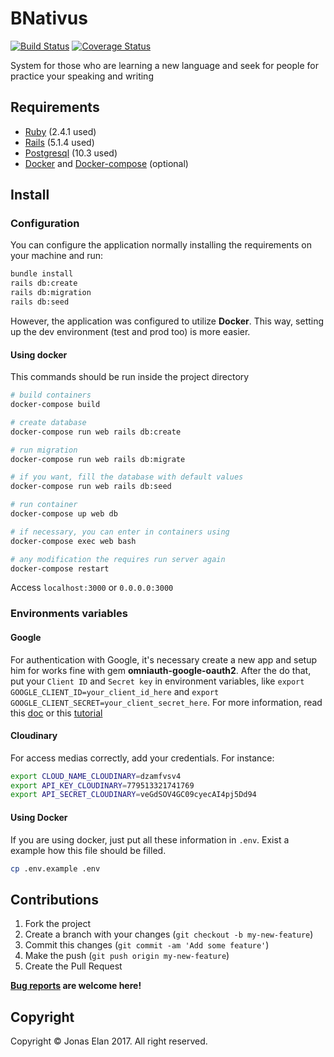 # BNativus

[![Build Status](https://travis-ci.org/jonaselan/BNativus.svg?branch=master)](https://travis-ci.org/jonaselan/BNativus)
[![Coverage Status](https://coveralls.io/repos/github/jonaselan/BNativus/badge.svg)](https://coveralls.io/github/jonaselan/BNativus)

System for those who are learning a new language and seek for people for practice your speaking and writing

## Requirements

* [Ruby](https://www.ruby-lang.org) (2.4.1 used)
* [Rails](http://rubyonrails.org/)  (5.1.4 used)
* [Postgresql](https://www.postgresql.org/) (10.3 used)
* [Docker](https://docs.docker.com/install/) and [Docker-compose](https://docs.docker.com/compose/install/) (optional)

## Install

### Configuration

You can configure the application normally installing the requirements on your machine and run:

```bash
bundle install
rails db:create
rails db:migration
rails db:seed
```

However, the application was configured to utilize **Docker**. This way, setting up the dev environment (test and prod too) is more easier.

#### Using docker

This commands should be run inside the project directory 

```bash
# build containers
docker-compose build

# create database
docker-compose run web rails db:create

# run migration 
docker-compose run web rails db:migrate

# if you want, fill the database with default values
docker-compose run web rails db:seed

# run container
docker-compose up web db

# if necessary, you can enter in containers using
docker-compose exec web bash

# any modification the requires run server again
docker-compose restart
```

Access `localhost:3000` or `0.0.0.0:3000`

### Environments variables

#### Google
For authentication with Google, it's necessary create a new app and setup him for works fine with gem **omniauth-google-oauth2**. After the do that, put your `Client ID` and `Secret key` in environment variables, like `export GOOGLE_CLIENT_ID=your_client_id_here` and `export GOOGLE_CLIENT_SECRET=your_client_secret_here`. For more information, read this [doc](https://github.com/zquestz/omniauth-google-oauth2) or this [tutorial](https://www.interexchange.org/articles/engineering/lets-devise-google-oauth-login/#setting-everything-up)

#### Cloudinary
For access medias correctly, add your credentials. For instance:

```bash
export CLOUD_NAME_CLOUDINARY=dzamfvsv4
export API_KEY_CLOUDINARY=779513321741769
export API_SECRET_CLOUDINARY=veGdSOV4GC09cyecAI4pj5Dd94
```

#### Using Docker

If you are using docker, just put all these information in `.env`. Exist a example how this file should be filled. 

```bash
cp .env.example .env
```

## Contributions

1. Fork the project
2. Create a branch with your changes (`git checkout -b my-new-feature`)
3. Commit this changes (`git commit -am 'Add some feature'`)
4. Make the push (`git push origin my-new-feature`)
5. Create the Pull Request

**[Bug reports](https://github.com/jonaselan/bnativus/issues) are welcome here!**
<!-- **Tested code only Apenas código testado será aceito** -->

## Copyright

Copyright © Jonas Elan 2017. All right reserved.
